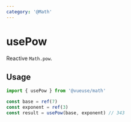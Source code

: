 ```yaml
---
category: '@Math'
---
```


# usePow

Reactive `Math.pow`.

## Usage

```ts
import { usePow } from '@vueuse/math'

const base = ref(7)
const exponent = ref(3)
const result = usePow(base, exponent) // 343
```
